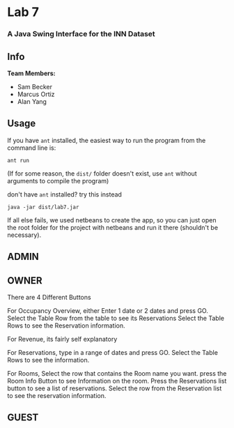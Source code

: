 # Lab 7

### A Java Swing Interface for the INN Dataset

## Info

**Team Members:**

* Sam Becker
* Marcus Ortiz
* Alan Yang

## Usage
 
If you have `ant` installed, the easiest way to run the program from the command line is:

    ant run

(If for some reason, the `dist/` folder doesn't exist, use `ant` without arguments to compile the program)

don't have `ant` installed? try this instead

    java -jar dist/lab7.jar

If all else fails, we used netbeans to create the app, so you can just open the root folder for the project with netbeans and run it there (shouldn't be necessary).


## ADMIN

## OWNER

There are 4 Different Buttons 

For Occupancy Overview, either Enter 1 date or 2 dates and press GO. Select the Table Row from the table to see its Reservations
Select the Table Rows to see the Reservation information. 

For Revenue, its fairly self explanatory

For Reservations, type in a range of dates and press GO. Select the Table Rows to see the information.

For Rooms, Select the row that contains the Room name you want. press the Room Info Button to see Information on 
the room. Press the Reservations list button to see a list of reservations. 
Select the row from the Reservation list to see the reservation information. 

## GUEST